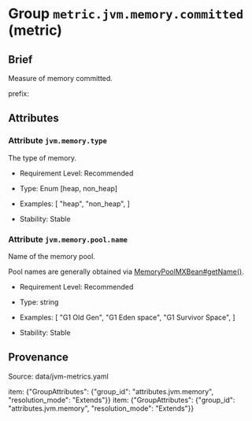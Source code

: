 # Group `metric.jvm.memory.committed` (metric)

## Brief

Measure of memory committed.

prefix: 

## Attributes


### Attribute `jvm.memory.type`

The type of memory.


- Requirement Level: Recommended

- Type: Enum [heap, non_heap]
- Examples: [
    "heap",
    "non_heap",
]

- Stability: Stable


### Attribute `jvm.memory.pool.name`

Name of the memory pool.


Pool names are generally obtained via [MemoryPoolMXBean#getName()](https://docs.oracle.com/en/java/javase/11/docs/api/java.management/java/lang/management/MemoryPoolMXBean.html#getName()).

- Requirement Level: Recommended

- Type: string
- Examples: [
    "G1 Old Gen",
    "G1 Eden space",
    "G1 Survivor Space",
]

- Stability: Stable



## Provenance

Source: data/jvm-metrics.yaml

item: {"GroupAttributes": {"group_id": "attributes.jvm.memory", "resolution_mode": "Extends"}}
item: {"GroupAttributes": {"group_id": "attributes.jvm.memory", "resolution_mode": "Extends"}}
